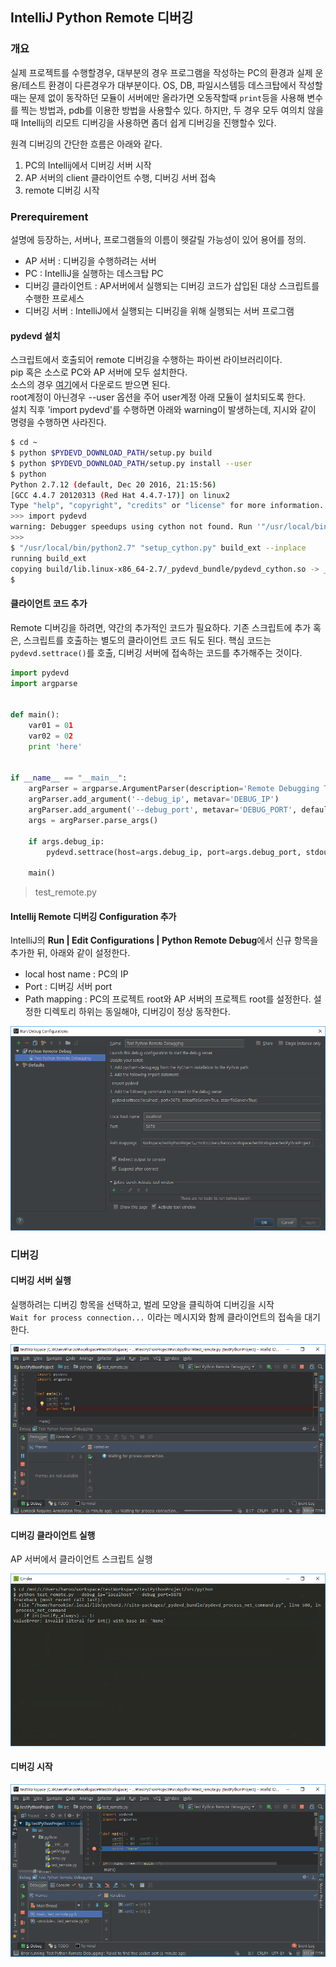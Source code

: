 IntelliJ Python Remote 디버깅
----------------------------

### 개요

실제 프로젝트를 수행할경우, 대부분의 경우 프로그램을 작성하는 PC의 환경과
실제 운용/테스트 환경이 다른경우가 대부분이다.
OS, DB, 파일시스템등 데스크탑에서 작성할때는 문제 없이 동작하던 모듈이 서버에만 올라가면
오동작할때 `print`등을 사용해 변수를 찍는 방법과, pdb를 이용한 방법을 사용할수 있다.
하지만, 두 경우 모두 여의치 않을때 Intellij의 리모트 디버깅을 사용하면 좀더 쉽게 디버깅을 진행할수 있다.


원격 디버깅의 간단한 흐름은 아래와 같다.

1. PC의 Intellij에서 디버깅 서버 시작
1. AP 서버의 client 클라이언트 수행, 디버깅 서버 접속
1. remote 디버깅 시작

### Prerequirement

설명에 등장하는, 서버나, 프로그램들의 이름이 헷갈릴 가능성이 있어 용어를 정의.

- AP 서버 : 디버깅을 수행하려는 서버
- PC : IntelliJ을 실행하는 데스크탑 PC
- 디버깅 클라이언트 : AP서버에서 실행되는 디버깅 코드가 삽입된 대상 스크립트를 수행한 프로세스
- 디버깅 서버 : IntelliJ에서 실행되는 디버깅을 위해 실행되는 서버 프로그램

#### pydevd 설치

스크립트에서 호출되어 remote 디버깅을 수행하는 파이썬 라이브러리이다.  
pip 혹은 소스로 PC와 AP 서버에 모두 설치한다.  
소스의 경우 [여기]에서 다운로드 받으면 된다.  
root계정이 아닌경우 --user 옵션을 주어 user계정 아래 모듈이 설치되도록 한다.  
설치 직후 'import pydevd'를 수행하면 아래와 warning이 발생하는데, 지시와 같이 명령을 수행하면 사라진다.

```bash
$ cd ~
$ python $PYDEVD_DOWNLOAD_PATH/setup.py build
$ python $PYDEVD_DOWNLOAD_PATH/setup.py install --user
$ python
Python 2.7.12 (default, Dec 20 2016, 21:15:56)
[GCC 4.4.7 20120313 (Red Hat 4.4.7-17)] on linux2
Type "help", "copyright", "credits" or "license" for more information.
>>> import pydevd
warning: Debugger speedups using cython not found. Run '"/usr/local/bin/python2.7" "setup_cython.py" build_ext --inplace' to build.
>>>
$ "/usr/local/bin/python2.7" "setup_cython.py" build_ext --inplace
running build_ext
copying build/lib.linux-x86_64-2.7/_pydevd_bundle/pydevd_cython.so -> _pydevd_bundle
$
```

#### 클라이언트 코드 추가

Remote 디버깅을 하려면, 약간의 추가적인 코드가 필요하다.
기존 스크립트에 추가 혹은, 스크립트를 호출하는 별도의 클라이언트 코드 둬도 된다.
핵심 코드는 `pydevd.settrace()`를 호출, 디버깅 서버에 접속하는 코드를 추가해주는 것이다.

```python
import pydevd
import argparse


def main():
    var01 = 01
    var02 = 02
    print 'here'


if __name__ == "__main__":
    argParser = argparse.ArgumentParser(description='Remote Debugging Test')
    argParser.add_argument('--debug_ip', metavar='DEBUG_IP')
    argParser.add_argument('--debug_port', metavar='DEBUG_PORT', default=5678, type=int)
    args = argParser.parse_args()

    if args.debug_ip:
        pydevd.settrace(host=args.debug_ip, port=args.debug_port, stdoutToServer=True, stderrToServer=True)

    main()
```

> test_remote.py

#### Intellij Remote 디버깅 Configuration 추가

IntelliJ의 **Run \| Edit Configurations \| Python Remote Debug**에서 신규 항목을 추가한 뒤, 아래와 같이 설정한다.

- local host name : PC의 IP
- Port : 디버깅 서버 port
- Path mapping : PC의 프로젝트 root와 AP 서버의 프로젝트 root를 설정한다. 설정한 디렉토리 하위는 동일해야, 디버깅이 정상 동작한다.

![debug configuration]

### 디버깅

#### 디버깅 서버 실행

실행하려는 디버깅 항목을 선택하고, 벌레 모양을 클릭하여 디버깅을 시작  
`Wait for process connection...` 이라는 메시지와 함께 클라이언트의 접속을 대기한다.

![run debugging]

#### 디버깅 클라이언트 실행

AP 서버에서 클라이언트 스크립트 실행

![run client script]

#### 디버깅 시작

![debugging]

[여기]: https://pypi.python.org/pypi/pydevd
[debug configuration]: /images/2017-12-13-IntelliJ-Python-Remote-디버깅/001.png
[run debugging]: /images/2017-12-13-IntelliJ-Python-Remote-디버깅/002.png
[run client script]: /images/2017-12-13-IntelliJ-Python-Remote-디버깅/003.png
[debugging]: /images/2017-12-13-IntelliJ-Python-Remote-디버깅/004.png